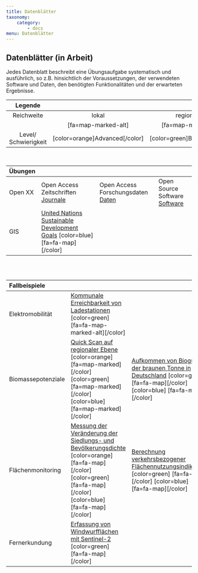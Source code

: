 ```yaml
---
title: Datenblätter
taxonomy:
    category:
        - docs
menu: Datenblätter
---
```


## Datenblätter (in Arbeit)

Jedes Datenblatt beschreibt eine Übungsaufgabe systematisch und ausführlich, so z.B. hinsichtlich der Voraussetzungen, der verwendeten Software und Daten, den benötigten Funktionalitäten und der erwarteten Ergebnisse.

| Legende | | | |
| :-: | :-: | :-: | :-: |
| Reichweite | lokal | regional | national/global |
| | [fa=map-marked-alt] | [fa=map-marked] | [fa=fa-map] |
| Level/ Schwierigkeit | [color=orange]Advanced[/color] | [color=green]Basic[/color] | [color=blue]Click-by-Click[/color] |
<br>

| Übungen | | | |
|  :-----          |  :-----          |  :-----          | :----- |
|  Open XX | Open Access Zeitschriften [Journale](OGE_Datenblatt_OpenXX_Journale.pdf) | Open Access Forschungsdaten [Daten](OGE_Datenblatt_OpenXX_Repositories.pdf) | Open Source Software [Software](OGE_Datenblatt_OpenXX_DesktopGIS.pdf) | 
| GIS  | [United Nations Sustainable Development Goals](OGE_Datenblatt_SDG_Global_Click.pdf)  [color=blue] [fa=fa-map][/color] |
<br><br>

| Fallbeispiele  | | | |
|  :-----        | :----- | :----- | :----- |
| Elektromobilität | [Kommunale Erreichbarkeit von Ladestationen](OGE_Datenblatt_EMobi_Lokal_Basic.pdf) [color=green] [fa=fa-map-marked-alt][/color] |
| Biomassepotenziale | [Quick Scan auf regionaler Ebene](OGE_Datenblatt_DBFZ_Quick_Scan_A_B_C.pdf) [color=orange] [fa=map-marked][/color] [color=green] [fa=map-marked][/color] [color=blue] [fa=map-marked][/color] | [Aufkommen von Biogut aus der braunen Tonne in Deutschland](OGE_Datenblatt_Biogut_DBFZ_national_B_C.pdf) [color=green] [fa=fa-map][/color] [color=blue] [fa=fa-map][/color] |  [Aufkommen von Biogut in Deutschland](OGE_Datenblatt_DBFZ_Biogut_national_A.pdf) [color=orange] [fa=fa-map][/color] |
| Flächenmonitoring | [Messung der Veränderung der Siedlungs- und Bevölkerungsdichte](OGE_Datenblatt_FM_dichte_vg.pdf) [color=orange] [fa=fa-map][/color] [color=green] [fa=fa-map][/color] [color=blue] [fa=fa-map][/color] | [Berechnung verkehrsbezogener Flächennutzungsindikatoren](OGE_Datenblatt_FM_verkehrsindikatoren.pdf) [color=green] [fa=fa-map][/color] [color=blue] [fa=fa-map][/color]|
| Fernerkundung | [Erfassung von Windwurfflächen mit Sentinel-2](OGE_Datenblatt_BKG_Fernerkundung.pdf) [color=green] [fa=fa-map][/color] |
<br>
